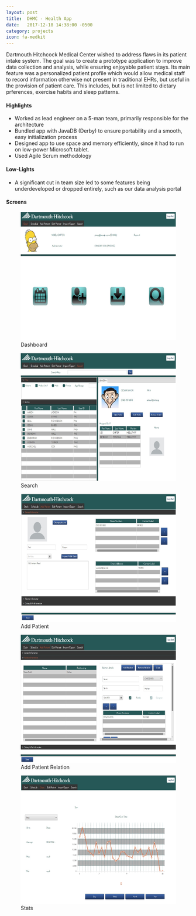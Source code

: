 ```yaml
---
layout: post
title:  DHMC - Health App
date:   2017-12-18 14:38:00 -0500
category: projects
icon: fa-medkit
---
```


Dartmouth Hitchcock Medical Center wished to address flaws in its patient intake system. The goal was to create a prototype application to improve data collection and analysis, while ensuring enjoyable patient stays. Its main feature was a personalized patient profile which would allow medical staff to record information otherwise not present in traditional EHRs, but useful in the provision of patient care. This includes, but is not limited to dietary prferences, exercise habits and sleep patterns. 


#### Highlights
* Worked as lead engineer on a 5-man team, primarily responsible for the architecture
* Bundled app with JavaDB (Derby) to ensure portability and a smooth, easy initialization process
* Designed app to use space and memory efficiently, since it had to run on low-power Microsoft tablet.
* Used Agile Scrum methodology


#### Low-Lights
* A significant cut in team size led to some features being underdeveloped or dropped entirely, such as our data analysis portal

#### Screens

<figure>
<img src='/assets/images/dhmc-dashboard.png' height='350' alt='Dashboard'>
<figcaption>Dashboard</figcaption>
</figure>

<figure>
<img src='/assets/images/dhmc-search.png' height='350' alt='Search'>
<figcaption>Search</figcaption>
</figure>

<figure>
<img src='/assets/images/dhmc-addPatient.png' height='350' alt='Add Patient'>
<figcaption>Add Patient</figcaption>
</figure>

<figure>
<img src='/assets/images/dhmc-addPatientRelation.png' height='350' alt='Add Patient Relation'>
<figcaption>Add Patient Relation</figcaption>
</figure>

<figure>
<img src='/assets/images/dhmc-statisticalInformation.png' height='350' alt='Stats'>
<figcaption>Stats</figcaption>
</figure>